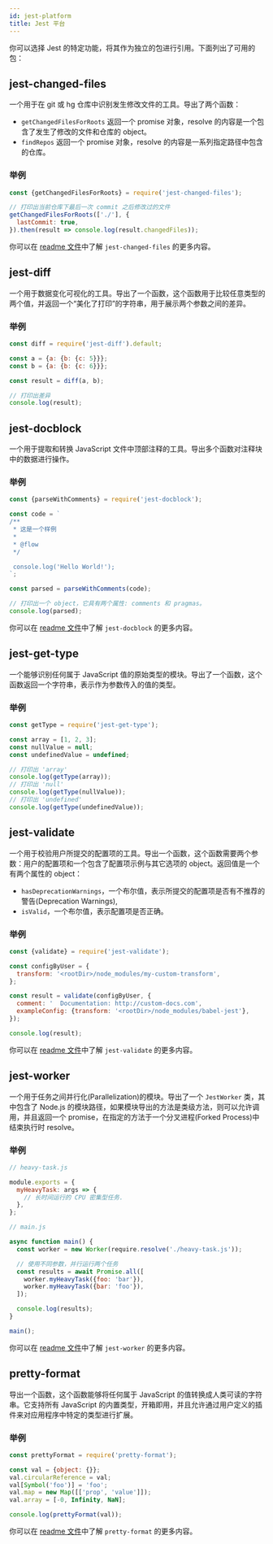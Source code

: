 ```yaml
---
id: jest-platform
title: Jest 平台
---
```


你可以选择 Jest 的特定功能，将其作为独立的包进行引用。下面列出了可用的包：

## jest-changed-files

一个用于在 git 或 hg 仓库中识别发生修改文件的工具。导出了两个函数：

- `getChangedFilesForRoots` 返回一个 promise 对象，resolve 的内容是一个包含了发生了修改的文件和仓库的 object。
- `findRepos` 返回一个 promise 对象，resolve 的内容是一系列指定路径中包含的仓库。

### 举例

```javascript
const {getChangedFilesForRoots} = require('jest-changed-files');

// 打印出当前仓库下最后一次 commit 之后修改过的文件
getChangedFilesForRoots(['./'], {
  lastCommit: true,
}).then(result => console.log(result.changedFiles));
```

你可以在 [readme 文件](https://github.com/facebook/jest/blob/master/packages/jest-changed-files/README.md)中了解 `jest-changed-files` 的更多内容。

## jest-diff

一个用于数据变化可视化的工具。导出了一个函数，这个函数用于比较任意类型的两个值，并返回一个“美化了打印”的字符串，用于展示两个参数之间的差异。

### 举例

```javascript
const diff = require('jest-diff').default;

const a = {a: {b: {c: 5}}};
const b = {a: {b: {c: 6}}};

const result = diff(a, b);

// 打印出差异
console.log(result);
```

## jest-docblock

一个用于提取和转换 JavaScript 文件中顶部注释的工具。导出多个函数对注释块中的数据进行操作。

### 举例

```javascript
const {parseWithComments} = require('jest-docblock');

const code = `
/**
 * 这是一个样例
 *
 * @flow
 */

 console.log('Hello World!');
`;

const parsed = parseWithComments(code);

// 打印出一个 object，它具有两个属性: comments 和 pragmas。
console.log(parsed);
```

你可以在 [readme 文件](https://github.com/facebook/jest/blob/master/packages/jest-docblock/README.md)中了解 `jest-docblock` 的更多内容。

## jest-get-type

一个能够识别任何属于 JavaScript 值的原始类型的模块。导出了一个函数，这个函数返回一个字符串，表示作为参数传入的值的类型。

### 举例

```javascript
const getType = require('jest-get-type');

const array = [1, 2, 3];
const nullValue = null;
const undefinedValue = undefined;

// 打印出 'array'
console.log(getType(array));
// 打印出 'null'
console.log(getType(nullValue));
// 打印出 'undefined'
console.log(getType(undefinedValue));
```

## jest-validate

一个用于校验用户所提交的配置项的工具。导出一个函数，这个函数需要两个参数：用户的配置项和一个包含了配置项示例与其它选项的 object。返回值是一个有两个属性的 object：

- `hasDeprecationWarnings`，一个布尔值，表示所提交的配置项是否有不推荐的警告(Deprecation Warnings),
- `isValid`，一个布尔值，表示配置项是否正确。

### 举例

```javascript
const {validate} = require('jest-validate');

const configByUser = {
  transform: '<rootDir>/node_modules/my-custom-transform',
};

const result = validate(configByUser, {
  comment: '  Documentation: http://custom-docs.com',
  exampleConfig: {transform: '<rootDir>/node_modules/babel-jest'},
});

console.log(result);
```

你可以在 [readme 文件](https://github.com/facebook/jest/blob/master/packages/jest-validate/README.md)中了解 `jest-validate` 的更多内容。

## jest-worker

一个用于任务之间并行化(Parallelization)的模块。导出了一个 `JestWorker` 类，其中包含了 Node.js 的模块路径，如果模块导出的方法是类级方法，则可以允许调用，并且返回一个 promise，在指定的方法于一个分叉进程(Forked Process)中结束执行时 resolve。

### 举例

```javascript
// heavy-task.js

module.exports = {
  myHeavyTask: args => {
    // 长时间运行的 CPU 密集型任务.
  },
};
```

```javascript
// main.js

async function main() {
  const worker = new Worker(require.resolve('./heavy-task.js'));

  // 使用不同参数，并行运行两个任务
  const results = await Promise.all([
    worker.myHeavyTask({foo: 'bar'}),
    worker.myHeavyTask({bar: 'foo'}),
  ]);

  console.log(results);
}

main();
```

你可以在 [readme 文件](https://github.com/facebook/jest/blob/master/packages/jest-worker/README.md)中了解 `jest-worker` 的更多内容。

## pretty-format

导出一个函数，这个函数能够将任何属于 JavaScript 的值转换成人类可读的字符串。它支持所有 JavaScript 的内置类型，开箱即用，并且允许通过用户定义的插件来对应用程序中特定的类型进行扩展。

### 举例

```javascript
const prettyFormat = require('pretty-format');

const val = {object: {}};
val.circularReference = val;
val[Symbol('foo')] = 'foo';
val.map = new Map([['prop', 'value']]);
val.array = [-0, Infinity, NaN];

console.log(prettyFormat(val));
```

你可以在 [readme 文件](https://github.com/facebook/jest/blob/master/packages/pretty-format/README.md)中了解 `pretty-format` 的更多内容。
